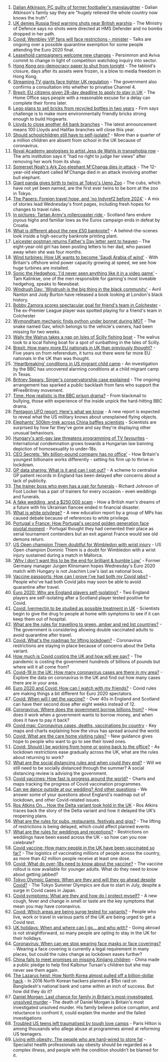 1. [Dalian Atkinson: PC guilty of former footballer's manslaughter](https://www.bbc.co.uk/news/uk-england-shropshire-57495426) - Dalian Atkinson's family say they are "hugely relieved the whole country now knows the truth".
2. [UK denies Russia fired warning shots near British warship](https://www.bbc.co.uk/news/world-europe-57583363) - The Ministry of Defence says no shots were directed at HMS Defender and no bombs dropped in her path.
3. [Covid: Wembley VIP fans will face restrictions - minister](https://www.bbc.co.uk/news/uk-57580088) - Talks are ongoing over a possible quarantine exemption for some people attending the Euro 2020 final.
4. [Leasehold campaigners welcome new changes](https://www.bbc.co.uk/news/business-57578060) - Persimmon and Aviva commit to change in light of competition watchdog inquiry into sector.
5. [Hong Kong pro-democracy paper to shut from tonight](https://www.bbc.co.uk/news/world-asia-china-57578926) - The tabloid's closure, days after its assets were frozen, is a blow to media freedom in Hong Kong.
6. [Streaming TV giants face tighter UK regulation](https://www.bbc.co.uk/news/entertainment-arts-57552012) - The government also confirms a consultation into whether to privatise Channel 4.
7. [Brexit: EU citizens given 28-day deadline to apply to stay in UK](https://www.bbc.co.uk/news/uk-politics-57562285) - The Home Office says people with a reasonable excuse for a delay can complete their forms later.
8. [Lego plans to sell bricks from recycled bottles in two years](https://www.bbc.co.uk/news/business-57575991) - Firm says challenge is to make more environmentally friendly bricks strong enough to build Hogwarts.
9. [Lloyds to close another 44 bank branches](https://www.bbc.co.uk/news/business-57582259) - The latest announcement means 100 Lloyds and Halifax branches will close this year.
10. [Should schoolchildren still have to self-isolate?](https://www.bbc.co.uk/news/health-57528279) - More than a quarter of a million children are absent from school in the UK because of coronavirus.
11. [Royal Academy apologises to artist Jess de Wahls in transphobia row](https://www.bbc.co.uk/news/entertainment-arts-57578732) - The arts institution says it "had no right to judge her views" after removing her work from its shop.
12. [Somerset Noah's Ark Zoo elephant M'Changa dies in attack](https://www.bbc.co.uk/news/uk-england-somerset-57578702) - The 12-year-old elephant called M'Changa died in an attack involving another bull elephant.
13. [Giant panda gives birth to twins at Tokyo's Ueno Zoo](https://www.bbc.co.uk/news/world-asia-57578691) - The cubs, which have not yet been named, are the first ever twins to be born at the zoo in Tokyo.
14. [The Papers: Foreign travel hope, and 'no Indyref2 before 2024'](https://www.bbc.co.uk/news/blogs-the-papers-57575836) - A mix of stories lead Wednesday's front pages, including fresh hopes for changes to travel rules.
15. [In pictures: Tartan Army's rollercoaster ride ](https://www.bbc.co.uk/news/uk-scotland-57575476) - Scotland fans endure joyous highs and familiar lows as the Euros campaign ends in defeat by Croatia.
16. [What is different about the new £50 banknote?](https://www.bbc.co.uk/news/business-57570867) - A behind-the-scenes look inside a high-security banknote printing plant.
17. [Leicester postman returns Father's Day letter sent to heaven](https://www.bbc.co.uk/news/uk-england-leicestershire-57569184) - The eight-year-old girl has been posting letters to her dad, who passed away when she was four months.
18. [Wind turbines: How UK wants to become 'Saudi Arabia of wind'](https://www.bbc.co.uk/news/science-environment-57519392) - With Britain's offshore wind power capacity growing at speed, we see how huge turbines are installed.
19. [Sonic the Hedgehog: 'I'd never seen anything like it in a video game'](https://www.bbc.co.uk/news/newsbeat-57566746) - Tam Kalinkse, one of the men responsible for gaming's most loveable hedgehog, speaks to Newsbeat.
20. [Windrush Day: 'Windrush is the big thing in the black community'](https://www.bbc.co.uk/news/uk-england-london-57554265) - Avril Nanton and Jody Burton have released a book looking at London's black history.
21. [Bobby Zamora scores spectacular goal for friend's team in Colchester](https://www.bbc.co.uk/news/uk-england-essex-57561709) - The ex-Premier League player was spotted playing for a friend's team in Colchester
22. [Wymondham mechanic finds python under bonnet during MOT](https://www.bbc.co.uk/news/uk-england-norfolk-57567018) - The snake named Gav, which belongs to the vehicle's owners, had been missing for two weeks.
23. [Wally the Walrus takes a nap on Isles of Scilly fishing boat](https://www.bbc.co.uk/news/uk-england-devon-57572045) - The walrus took to a local fishing boat for a spot of sunbathing in the Isles of Scilly.
24. [Brexit: How many more EU nationals in UK than previously thought?](https://www.bbc.co.uk/news/56846637) - Five years on from referendum, it turns out there were far more EU nationals in the UK than was thought.
25. ['Heartbreaking' conditions in US migrant child camp](https://www.bbc.co.uk/news/world-us-canada-57561760) - An investigation by the BBC has uncovered alarming conditions at a child migrant camp in Texas.
26. [Britney Spears: Singer's conservatorship case explained](https://www.bbc.co.uk/news/world-us-canada-53494405) - The ongoing arrangement has sparked a public backlash from fans who support the #FreeBritney movement.
27. [Time: How realistic is the BBC prison drama?](https://www.bbc.co.uk/news/newsbeat-57554537) - From blackmail to bullying, those with experience of the inside unpick the hard-hitting BBC drama.
28. [Pentagon UFO report: Here's what we know](https://www.bbc.co.uk/news/world-us-canada-57559179) - A new report is expected to reveal what the US military knows about unexplained flying objects.
29. [Elephants' 500km-trek across China baffles scientists](https://www.bbc.co.uk/news/world-asia-china-57565514) - Scientists are surprised by how far they've gone and say they're displaying other unusual behaviours.
30. [Hungary's anti-gay law threatens programming of TV favourites](https://www.bbc.co.uk/news/world-europe-57566696) - International condemnation grows towards a Hungarian law banning depiction of homosexuality to under-18s.
31. [CEO Secrets: 'My billion-pound company has no office'](https://www.bbc.co.uk/news/business-57517669) - How Britain's youngest billionaire works differently - setting his firm up to thrive in lockdown.
32. [GP data sharing: What is it and can I opt out?](https://www.bbc.co.uk/news/technology-57555013) - A scheme to centralise GP patient records in England has been delayed after concerns about a lack of publicity.
33. [The trainer boss who even has a pair for funerals](https://www.bbc.co.uk/news/business-57573378) - Richard Johnson of Foot Locker has a pair of trainers for every occasion - even weddings and funerals.
34. [A fake wedding, and a $250,000 scam](https://www.bbc.co.uk/news/world-europe-57358241) - How a British man's dreams of a future with his Ukrainian fiancee ended in financial disaster.
35. [What is white privilege?](https://www.bbc.co.uk/news/newsbeat-57567647) - A new education report by a group of MPs has caused debate because of references to white privilege.
36. [Portugal v France: How Portugal's second golden generation face pivotal moment](https://www.bbc.co.uk/sport/football/57446076) - Portugal thought they had cemented their place as serial tournament contenders but an exit against France would see old demons return.
37. [US Open champion Thiem doubtful for Wimbledon with wrist injury](https://www.bbc.co.uk/sport/tennis/57582561) - US Open champion Dominic Thiem is a doubt for Wimbledon with a wrist injury sustained during a match in Mallorca.
38. ['Why I don't want this to be the end for brilliant & humble Low'](https://www.bbc.co.uk/sport/football/57554417) - Former Germany manager Jurgen Klinsmann hopes Wednesday's Euro 2020 match with Hungary is not Joachim Low's last as national boss.
39. [Vaccine passports: How can I prove I've had both my Covid jabs?](https://www.bbc.co.uk/news/explainers-55718553) - People who've had both Covid jabs may soon be able to avoid quarantine after travel.
40. [Euro 2020: Why are England players self-isolating?](https://www.bbc.co.uk/news/explainers-57568450) - Two England players are self-isolating after a Scotland player tested positive for Covid.
41. [Covid: Ivermectin to be studied as possible treatment in UK](https://www.bbc.co.uk/news/health-57570377) - Scientists begin to give the drug to people at home with symptoms to see if it can keep them out of hospital.
42. [What are the rules for travelling to green, amber and red list countries?](https://www.bbc.co.uk/news/explainers-52544307) - The government is considering allowing double vaccinated adults to avoid quarantine after travel.
43. [Covid: What's the roadmap for lifting lockdown?](https://www.bbc.co.uk/news/explainers-52530518) - Coronavirus restrictions are staying in place because of concerns about the Delta variant.
44. [How much is Covid costing the UK and how will we pay?](https://www.bbc.co.uk/news/business-52663523) - The pandemic is costing the government hundreds of billions of pounds but where will it all come from?
45. [Covid-19 in the UK: How many coronavirus cases are there in my area?](https://www.bbc.co.uk/news/uk-51768274) - Explore the data on coronavirus in the UK and find out how many cases there are in your area.
46. [Euro 2020 and Covid: How can I watch with my friends?](https://www.bbc.co.uk/news/uk-57386719) - Covid rules are making things a bit different for Euro 2020 spectators.
47. [Covid: When will I get the vaccine?](https://www.bbc.co.uk/news/health-55045639) - Over 40s in England and Scotland can have their second dose after eight weeks instead of 12.
48. [Coronavirus: Where does the government borrow billions from?](https://www.bbc.co.uk/news/business-50504151) - How does it work when a government wants to borrow money, and when does it have to pay it back?
49. [Covid map: Coronavirus cases, deaths, vaccinations by country](https://www.bbc.co.uk/news/world-51235105) - Key maps and charts explaining how the virus has spread around the world.
50. [Covid: What are the care home visiting rules?](https://www.bbc.co.uk/news/explainers-53503712) - New guidance gives hope to people who want to go to see their loved ones.
51. [Covid: Should I be working from home or going back to the office?](https://www.bbc.co.uk/news/business-52567567) - As lockdown restrictions ease gradually across the UK, what are the rules about returning to work?
52. [What are the social distancing rules and when could they end?](https://www.bbc.co.uk/news/uk-51506729) - Will we still need to be socially distanced through the summer? A social distancing review is advising the government.
53. [Covid vaccines: How fast is progress around the world?](https://www.bbc.co.uk/news/world-56237778) - Charts and maps tracking the progress of Covid vaccination programmes.
54. [Can we dance outside at our wedding? And other questions](https://www.bbc.co.uk/news/world-asia-china-51176409) - We answer some of your questions about England's roadmap out of lockdown, and other Covid-related issues.
55. [Ros Atkins On… How the Delta variant took hold in the UK](https://www.bbc.co.uk/news/health-57532764) - Ros Atkins traces back the story of the Delta variant and how it delayed the UK’s reopening plans.
56. [What are the rules for pubs, restaurants, festivals and gigs?](https://www.bbc.co.uk/news/business-52977388) - The lifting of restrictions is being delayed, which could affect planned events
57. [What are the rules for weddings and receptions?](https://www.bbc.co.uk/news/explainers-52811509) - Restrictions on weddings have been eased across the UK - so how can you now celebrate?
58. [Covid vaccine: How many people in the UK have been vaccinated so far?](https://www.bbc.co.uk/news/health-55274833) - The logistics of vaccinating millions of people across the country, as more than 42 million people receive at least one dose.
59. [Covid: What do over-18s need to know about the vaccine?](https://www.bbc.co.uk/news/health-57273875) - The vaccine rollout is now available for younger adults. What do they need to know about getting jabbed?
60. [Tokyo Olympic Games: When are they and will they go ahead despite Covid?](https://www.bbc.co.uk/news/world-asia-57240044) - The Tokyo Summer Olympics are due to start in July, despite a surge in Covid cases in Japan.
61. [Covid symptoms: What are they and how do I protect myself?](https://www.bbc.co.uk/news/health-51048366) - A new cough, fever and change in smell or taste are the key symptoms that mean you may have coronavirus.
62. [Covid: Which areas are being surge tested for variants?](https://www.bbc.co.uk/news/explainers-54872039) - People who live, work or travel in various parts of the UK are being urged to get a Covid test.
63. [UK holidays: When and where can I go... and who with?](https://www.bbc.co.uk/news/explainers-52646738) - Going abroad is not straightforward, so many people are opting to stay in the UK for their holidays.
64. [Coronavirus: When can we stop wearing face masks or face coverings?](https://www.bbc.co.uk/news/health-51205344) - Wearing a face covering is currently a legal requirement in many places, but could the rules change as lockdown eases further?
65. [China fails to meet promises on missing Xinjiang children](https://www.bbc.co.uk/news/world-asia-china-57512954) - China made a public pledge to help find Kalbinur Tursan's children but she may never see them again.
66. [The Lazarus heist: How North Korea almost pulled off a billion-dollar hack](https://www.bbc.co.uk/news/stories-57520169) - In 2016 North Korean hackers planned a $1bn raid on Bangladesh's national bank and came within an inch of success. But how did they do it?
67. [Daniel Morgan: Last chance for family in Britain's most-investigated, unsolved murder](https://www.bbc.co.uk/news/uk-57073302) - The death of Daniel Morgan is Britain's most investigated unsolved murder. His family believe police corruption, and reluctance to confront it, could explain the murder and the failed investigations
68. [Troubled US teens left traumatised by tough love camps](https://www.bbc.co.uk/news/world-us-canada-57442175) - Paris Hilton is among thousands who allege abuse at programmes aimed at reforming US teenagers.
69. [Living with obesity: The people who are hard-wired to store fat](https://www.bbc.co.uk/news/uk-57419041) - Specialist health professionals say obesity should be regarded as a complex illness, and people with the condition shouldn't be blamed for it.
